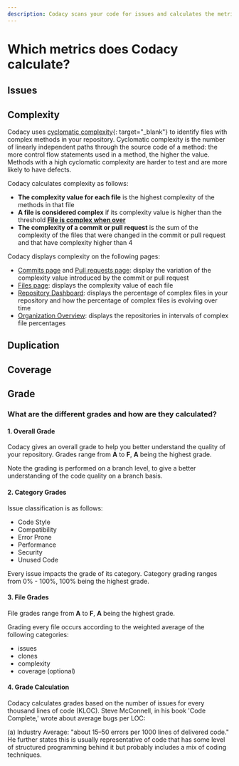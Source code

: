 ```yaml
---
description: Codacy scans your code for issues and calculates the metrics code complexity, duplication, and coverage. Besides this, Codacy also calculates a grade for your repository and files based on all calculated code quality metrics.
---
```


# Which metrics does Codacy calculate?

<!--TODO
    Include link to https://docs.codacy.com/getting-started/supported-languages-and-tools/ since Codacy doesn't calculate all metrics for all languages-->

## Issues

<!--NOTE https://codacy.atlassian.net/browse/CY-2086?focusedCommentId=42198

We compare the number of issues with the industry average. File size and severity of the issues are two relevant concepts here

-   Issue cost - depends on the severity of issue: Error = 10, Warning = 5, Info = 1
    -   Per tool we attribute a severity per issue category - when we don’t have any attribution defined we attribute “Info” level.
-   Per 1000 lines of code, we expect 100 errors, with an cost of 10.
-->

## Complexity

Codacy uses [cyclomatic complexity](https://en.wikipedia.org/wiki/Cyclomatic_complexity){: target="_blank"} to identify files with complex methods in your repository. Cyclomatic complexity is the number of linearly independent paths through the source code of a method: the more control flow statements used in a method, the higher the value. Methods with a high cyclomatic complexity are harder to test and are more likely to have defects.

Codacy calculates complexity as follows:

-   **The complexity value for each file** is the highest complexity of the methods in that file
-   **A file is considered complex** if its complexity value is higher than the threshold [**File is complex when over**](../../repositories-configure/adjusting-quality-settings.md#goals)
-   **The complexity of a commit or pull request** is the sum of the complexity of the files that were changed in the commit or pull request and that have complexity higher than 4

Codacy displays complexity on the following pages:

-   [Commits page](../../repositories/commits.md) and [Pull requests page](../../repositories/pull-requests.md): display the variation of the complexity value introduced by the commit or pull request
-   [Files page](../../repositories/files.md): displays the complexity value of each file
-   [Repository Dashboard](../../repositories/repository-dashboard.md): displays the percentage of complex files in your repository and how the percentage of complex files is evolving over time
-   [Organization Overview](../../organizations/organization-overview.md): displays the repositories in intervals of complex file percentages

## Duplication

<!--NOTE https://codacy.atlassian.net/browse/CY-2086?focusedCommentId=42198

Duplication unit is a block of duplicated code in 2 or more places. We check for duplicated units.

-   On the quality settings the user can define at repository level how many cloned blocks he wants to accept before saying if the file has duplication.
-   At commit level we check the number of clones and the delta of number of clones.
-   At repository level we check the % of files that have duplicated code.
-   At organization level we display the repositories organized per intervals of duplication.

-->

## Coverage

<!--NOTE https://codacy.atlassian.net/browse/CY-2086?focusedCommentId=42198

We display the % of lines of code covered, out of those that can be covered.

-   On the quality settings the user can define what is the coverage threshold acceptable for that repository.
-   At commit level we display he % of lines of code that are indeed covered, and the delta of that percentage.
-   At repository level we display the % of lines of code that are indeed covered.
-   At organization level we display the repositories organized per intervals of coverage.
-->

## Grade

### What are the different grades and how are they calculated?

<!-- TODO
     Improve this information to make it more useful and compact, and move it to a single section at the end of the page "Repository Dashboard". -->

#### 1. Overall Grade

Codacy gives an overall grade to help you better understand the quality of your repository.
Grades range from **A** to **F**, **A** being the highest grade.

Note the grading is performed on a branch level, to give a better understanding of the code quality on a branch basis.

#### 2. Category Grades

Issue classification is as follows:

-   Code Style
-   Compatibility
-   Error Prone
-   Performance
-   Security
-   Unused Code

Every issue impacts the grade of its category. Category grading ranges from 0% - 100%, 100% being the highest grade.

#### 3. File Grades

File grades range from **A** to **F**, **A** being the highest grade.

Grading every file occurs according to the weighted average of the following categories:

-   issues
-   clones
-   complexity
-   coverage (optional)

#### 4. Grade Calculation

Codacy calculates grades based on the number of issues for every thousand lines of code (KLOC). Steve McConnell, in his book 'Code Complete,' wrote about average bugs per LOC:

(a) Industry Average: "about 15–50 errors per 1000 lines of delivered code." He further states this is usually representative of code that has some level of structured programming behind it but probably includes a mix of coding techniques.
